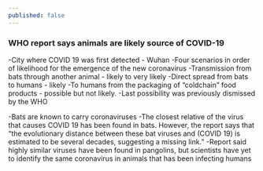 ```yaml
---
published: false
---
```


### WHO report says animals are likely source of COVID-19

-City where COVID 19 was first detected - Wuhan
-Four scenarios in order of likelihood for the emergence of the new coronavirus
	-Transmission from bats through another animal - likely to very likely
    -Direct spread from bats to humans - likely
	-To humans from the packaging of “coldchain” food products - possible but not likely. 
	-Last possibility was previously dismissed by the WHO

-Bats are known to carry coronaviruses
-The closest relative of the virus that causes COVID 19 has been found in bats. However, the report says that “the evolutionary distance between these bat viruses and (COVID 19) is estimated to be several decades, suggesting a missing link.”
-Report said highly similar viruses have been found in pangolins, but scientists have yet to identify the same coronavirus in animals that has been infecting humans
